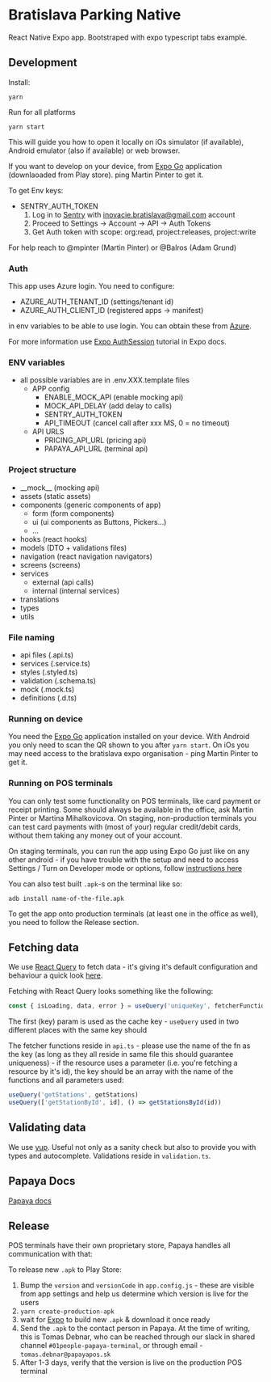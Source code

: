 # Bratislava Parking Native

React Native Expo app. Bootstraped with expo typescript tabs example.

## Development

Install:

```
yarn
```

Run for all platforms

```
yarn start
```

This will guide you how to open it locally on iOs simulator (if available), Android emulator (also if available) or web browser.

If you want to develop on your device, from [Expo Go](https://expo.io/client) application (downlaoaded from Play store). ping Martin Pinter to get it.

To get Env keys:

- SENTRY_AUTH_TOKEN
  1. Log in to [Sentry](https://sentry.io/settings/account/api/auth-tokens/) with inovacie.bratislava@gmail.com account
  2. Proceed to Settings -> Account -> API -> Auth Tokens
  3. Get Auth token with scope: org:read, project:releases, project:write

For help reach to @mpinter (Martin Pinter) or @Balros (Adam Grund)

### Auth

This app uses Azure login. You need to configure:

- AZURE_AUTH_TENANT_ID (settings/tenant id)
- AZURE_AUTH_CLIENT_ID (registered apps -> manifest)

in env variables to be able to use login. You can obtain these from [Azure](https://portal.azure.com/).

For more information use [Expo AuthSession](https://docs.expo.dev/guides/authentication/#azure) tutorial in Expo docs.

### ENV variables

- all possible variables are in .env.XXX.template files
  - APP config
    - ENABLE_MOCK_API (enable mocking api)
    - MOCK_API_DELAY (add delay to calls)
    - SENTRY_AUTH_TOKEN
    - API_TIMEOUT (cancel call after xxx MS, 0 = no timeout)
  - API URLS
    - PRICING_API_URL (pricing api)
    - PAPAYA_API_URL (terminal api)

### Project structure

- \_\_mock\_\_ (mocking api)
- assets (static assets)
- components (generic components of app)
  - form (form components)
  - ui (ui components as Buttons, Pickers...)
  - ...
- hooks (react hooks)
- models (DTO + validations files)
- navigation (react navigation navigators)
- screens (screens)
- services
  - external (api calls)
  - internal (internal services)
- translations
- types
- utils

### File naming

- api files (.api.ts)
- services (.service.ts)
- styles (.styled.ts)
- validation (.schema.ts)
- mock (.mock.ts)
- definitions (.d.ts)

### Running on device

You need the [Expo Go](https://expo.io/client) application installed on your device. With Android you only need to scan the QR shown to you after `yarn start`. On iOs you may need access to the bratislava expo organisation - ping Martin Pinter to get it.

### Running on POS terminals

You can only test some functionality on POS terminals, like card payment or receipt printing. Some should always be available in the office, ask Martin Pinter or Martina Mihalkovicova. On staging, non-production terminals you can test card payments with (most of your) regular credit/debit cards, without them taking any money out of your account.

On staging terminals, you can run the app using Expo Go just like on any other android - if you have trouble with the setup and need to access Settings / Turn on Developer mode or options, follow [instructions here](https://barclaycard.mpymnt.com/pax-a920-faq.html)

You can also test built `.apk`-s on the terminal like so:

`adb install name-of-the-file.apk`

To get the app onto production terminals (at least one in the office as well), you need to follow the Release section.

## Fetching data

We use [React Query](https://react-query.tanstack.com) to fetch data - it's giving it's default configuration and behaviour a quick look [here](https://react-query.tanstack.com/guides/important-defaults).

Fetching with React Query looks something like the following:

```ts
const { isLoading, data, error } = useQuery('uniqueKey', fetcherFunction)
```

The first (key) param is used as the cache key - `useQuery` used in two different places with the same key should

The fetcher functions reside in `api.ts` - please use the name of the fn as the key (as long as they all reside in same file this should guarantee uniqueness) - if the resource uses a parameter (i.e. you're fetching a resource by it's id), the key should be an array with the name of the functions and all parameters used:

```ts
useQuery('getStations', getStations)
useQuery(['getStationById', id], () => getStationsById(id))
```

## Validating data

We use [yup](https://github.com/jquense/yup). Useful not only as a sanity check but also to provide you with types and autocomplete. Validations reside in `validation.ts`.

## Papaya Docs

[Papaya docs](https://github.com/papayapos/ekasa)

## Release

POS terminals have their own proprietary store, Papaya handles all communication with that:

To release new `.apk` to Play Store:

1. Bump the `version` and `versionCode` in `app.config.js` - these are visible from app settings and help us determine which version is live for the users
2. `yarn create-production-apk`
3. wait for [Expo](https://expo.dev/accounts/bratislava/projects/parksys-terminal/builds) to build new `.apk` & download it once ready
4. Send the `.apk` to the contact person in Papaya. At the time of writing, this is Tomas Debnar, who can be reached through our slack in shared channel `#01people-papaya-terminal`, or through email - `tomas.debnar@papayapos.sk`
5. After 1-3 days, verify that the version is live on the production POS terminal
